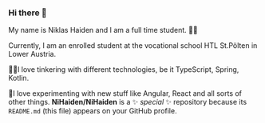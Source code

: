 ### Hi there 👋

My name is Niklas Haiden and I am a full time student. 👨‍🎓

Currently, I am an enrolled student at the vocational school HTL St.Pölten in Lower Austria. 

👨‍🔬I love tinkering with different technologies, be it TypeScript, Spring, Kotlin.


🔭I love experimenting with new stuff like Angular, React and all sorts of other things. 
**NiHaiden/NiHaiden** is a ✨ _special_ ✨ repository because its `README.md` (this file) appears on your GitHub profile.
<!--
Here are some ideas to get you started:
- 🔭 I’m currently working on ...
- 🌱 I’m currently learning ...
- 👯 I’m looking to collaborate on ...
- 🤔 I’m looking for help with ...
- 💬 Ask me about ...
- 📫 How to reach me: ...
- 😄 Pronouns: ...
- ⚡ Fun fact: ...
-->
